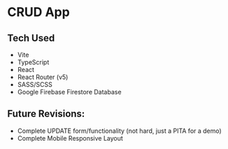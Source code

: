 # CRUD App

## Tech Used
* Vite
* TypeScript
* React
* React Router (v5)
* SASS/SCSS
* Google Firebase Firestore Database

## Future Revisions:
* Complete UPDATE form/functionality (not hard, just a PITA for a demo)
* Complete Mobile Responsive Layout